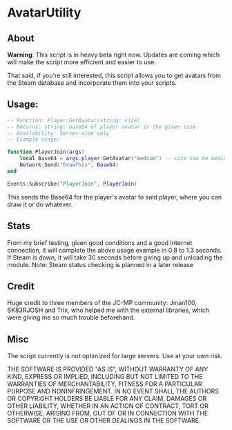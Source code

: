 AvatarUtility
=================

About
---------

**Warning**: This script is in heavy beta right now. Updates are coming which will make the script more efficient and easier to use.

That said, if you're still interested, this script allows you to get avatars from the Steam database and incorporate them into your scripts.

Usage:
----------

```lua
-- Function: Player:GetAvatar(string: size)
-- Returns: string: base64 of player avatar in the given size
-- Availability: Server-side only
-- Example usage:

function PlayerJoin(args)
	local Base64 = args.player:GetAvatar("medium") -- size can be medium, small or large; if something else or nothing (e.g "12353467rehb\sdfh") is used, it will default to small.
	Network:Send("DrawThis", Base64)
end

Events:Subscribe("PlayerJoin", PlayerJoin)
```

This sends the Base64 for the player's avatar to said player, where you can draw it or do whatever.

Stats
---------

From my brief testing, given good conditions and a good Internet connection, it will complete the above usage example in 0.8 to 1.3 seconds.
If Steam is down, it will take 30 seconds before giving up and unloading the module.
Note: Steam status checking is planned in a later release

Credit
---------
Huge credit to three members of the JC-MP community: Jman100, SK83RJOSH and Trix, who helped me with the external libraries, which were giving me so much trouble beforehand.

Misc
--------
The script currently is not optimized for large servers. Use at your own risk.

THE SOFTWARE IS PROVIDED "AS IS", WITHOUT WARRANTY OF ANY KIND, EXPRESS OR IMPLIED, INCLUDING BUT NOT LIMITED TO THE WARRANTIES OF MERCHANTABILITY, FITNESS FOR A PARTICULAR PURPOSE AND NONINFRINGEMENT. IN NO EVENT SHALL THE AUTHORS OR COPYRIGHT HOLDERS BE LIABLE FOR ANY CLAIM, DAMAGES OR OTHER LIABILITY, WHETHER IN AN ACTION OF CONTRACT, TORT OR OTHERWISE, ARISING FROM, OUT OF OR IN CONNECTION WITH THE SOFTWARE OR THE USE OR OTHER DEALINGS IN THE SOFTWARE.
